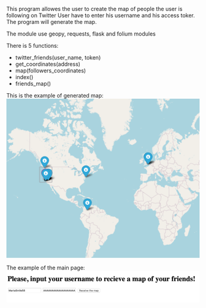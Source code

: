 This program allowes the user to create the map of people the user is following on Twitter
User have to enter his username and his access toker. The program will generate the map.

The module use geopy, requests, flask and folium modules

There is 5 functions:

- twitter_friends(user_name, token)
- get_coordinates(address)
- map(followers_coordinates)
- index()
- friends_map()

This is the example of generated map:
![](image.png)

The example of the main page:
![](image2.png)
